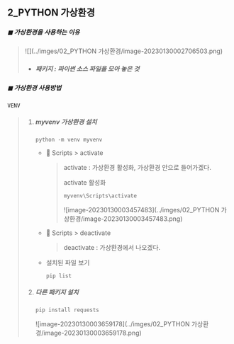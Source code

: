 ## 2_PYTHON 가상환경

##### ◼ 가상환경을 사용하는 이유 

> ![](../imges/02_PYTHON 가상환경/image-20230130002706503.png)
>
> * ##### 패키지 : 파이썬 소스 파일을 모아 놓은 것 



##### ◼ 가상환경 사용방법 

```
VENV
```



> 1. ##### myvenv 가상환경 설치 
>
>    ```
>    python -m venv myvenv
>    ```
>
>    * 📁 Scripts > activate
>
>      > activate :  가상환경 활성화, 가상환경 안으로 들어가겠다. 
>      >
>      > activate 활성화 
>      >
>      > ```
>      > myvenv\Scripts\activate
>      > ```
>      >
>      > ![image-20230130003457483](../imges/02_PYTHON 가상환경/image-20230130003457483.png)
>
>    * 📁 Scripts > deactivate 
>
>      > deactivate  : 가상환경에서 나오겠다. 
>
>    * 설치된 파일 보기 
>
>      ```'
>      pip list
>      ```
>
>      
>
> 2. ##### 다른 패키지 설치 
>
>    ```
>    pip install requests
>    ```
>
>    ![image-20230130003659178](../imges/02_PYTHON 가상환경/image-20230130003659178.png)





